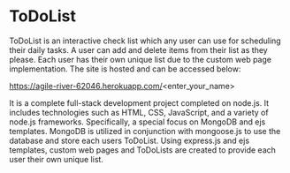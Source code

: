# ToDoList

ToDoList is an interactive check list which any user can use for scheduling their daily tasks. A user can add and delete items from their list as they please. Each user has their own unique list due to the custom web page implementation. The site is hosted and can be accessed below:

https://agile-river-62046.herokuapp.com/<enter_your_name>

It is a complete full-stack development project completed on node.js. It includes technologies such as HTML, CSS, JavaScript, and a variety of node.js frameworks. Specifically, a special focus on MongoDB and ejs templates. MongoDB is utilized in conjunction with mongoose.js to use the database and store each users ToDoList. Using express.js and ejs templates, custom web pages and ToDoLists are created to provide each user their own unique list.
